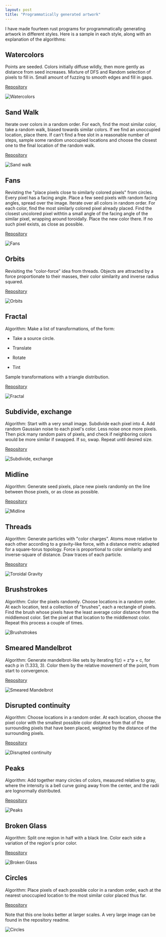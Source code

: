```yaml
---
layout: post
title: "Programmatically generated artwork"
---
```


I have made fourteen rust programs for programmatically generating artwork in different styles.
Here is a sample in each style, along with an explanation of the algorithms:

## Watercolors

Points are seeded. Colors initially diffuse wildly, then more gently as distance from seed increases. Mixture of DFS and Random selection of pixels to fill in. Small amount of fuzzing to smooth edges and fill in gaps.

[Repository](https://github.com/isaacg1/water-me)

![Watercolors](/assets/watercolors.png)

## Sand Walk

Iterate over colors in a random order.
For each, find the most similar color, take a random walk, biased towards similar colors.
If we find an unoccupied location, place there.
If can't find a free slot in a reasonable number of steps,
sample some random unoccupied locations
and choose the closest one to the final location of the random walk.

[Repository](https://github.com/isaacg1/angles)

![Sand walk](/assets/sand-walk.png)

## Fans

Revisting the "place pixels close to similarly colored pixels" from circles.
Every pixel has a facing angle.
Place a few seed pixels with random facing angles, spread over the image.
Iterate over all colors in random order.
For each color, find the most similarly colored pixel already placed.
Find the closest uncolored pixel withtin a small angle of the facing angle of the similar pixel, wrapping around toroidally.
Place the new color there.
If no such pixel exists, as close as possible.

[Repository](https://github.com/isaacg1/angles)

![Fans](/assets/fans.png)

## Orbits

Revisiting the "color-force" idea from threads.
Objects are attracted by a force proportionate to their masses,
their color similarity and inverse radius squared.

[Repository](https://github.com/isaacg1/log-gravity)

![Orbits](/assets/orbits.png)

## Fractal

Algorithm: Make a list of transformations, of the form:

* Take a source circle.

* Translate

* Rotate

* Tint

Sample transformations with a triangle distribution.

[Repository](https://github.com/isaacg1/fractal)

![Fractal](/assets/fractal.png)

## Subdivide, exchange

Algorithm: Start with a very small image. Subdivide each pixel into 4.
Add random Gaussian noise to each pixel's color.
Less noise once more pixels.
Then pick many random pairs of pixels,
and check if neighboring colors would be more similar
if swapped.
If so, swap.
Repeat until desired size.

[Repository](https://github.com/isaacg1/subdivide-exchange)

![Subdivide, exchange](/assets/subdivide-exchange.png)

## Midline

Algorithm: Generate seed pixels, place new pixels randomly on the line between those pixels, or as close as possible.

[Repository](https://github.com/isaacg1/midline)

![Midline](/assets/midline.png)

## Threads

Algorithm: Generate particles with "color charges".
Atoms move relative to each other according to a gravity-like force,
with a distance metric adapted for a square-torus topology.
Force is proportional to color similarity and inverse-square of distance.
Draw traces of each particle.

[Repository](https://github.com/isaacg1/torus)

![Toroidal Gravity](/assets/torus.png)

## Brushstrokes

Algorithm: Color the pixels randomly.
Choose locations in a random order. At each location, test a collection of "brushes",
each a rectangle of pixels.
Find the brush whose pixels have the least average color distance from the middlemost color.
Set the pixel at that location to the middlemost color.
Repeat this process a couple of times.

![Brushstrokes](/assets/brush-1600.png)

## Smeared Mandelbrot

Algorithm: Generate mandelbrot-like sets by iterating f(z) = z^p + c, for each p in (1.333, 3). Color them by the relative movement of the point, from start to convergence.

[Repository](https://github.com/isaacg1/mandel)

![Smeared Mandelbrot](/assets/mandel-1000-400.png)

## Disrupted continuity

Algorithm: Choose locations in a random order. At each location, choose the pixel color with the smallest possible color distance from that of the surrounding pixels that have been placed, weighted by the distance of the surrounding pixels.

[Repository](https://github.com/isaacg1/color-cont)

![Disrupted continuity](/assets/continuous.png)

## Peaks

Algorithm: Add together many circles of colors, measured relative to gray, where the intensity is a bell curve going away from the center, and the radii are lognormally distributed.

[Repository](https://github.com/isaacg1/peaks)

![Peaks](/assets/peaks.png)

## Broken Glass

Algorithm: Split one region in half with a black line. Color each side a variation of the region's prior color.

[Repository](https://github.com/isaacg1/broken_glass)

![Broken Glass](/assets/broken-glass.svg)

## Circles

Algorithm: Place pixels of each possible color in a random order,
each at the nearest unoccupied location to the most similar color placed thus far.

[Repository](https://github.com/isaacg1/colors)

Note that this one looks better at larger scales. A very large image can be found in the repository readme.

![Circles](/assets/circles.png)

